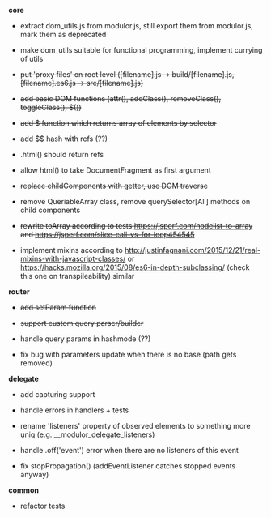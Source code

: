 **core**

* extract dom_utils.js from modulor.js, still export them from modulor.js, mark them as deprecated

* make dom_utils suitable for functional programming, implement currying of utils 

* ~~put 'proxy files' on root level ([filename].js -> build/[filename].js, [filename].es6.js -> src/[filename].js)~~

* ~~add basic DOM functions (attr(), addClass(), removeClass(), toggleClass(), $())~~

* ~~add $ function which returns array of elements by selector~~

* add $$ hash with refs (??)

* .html() should return refs

* allow html() to take DocumentFragment as first argument

* ~~replace childComponents with getter, use DOM traverse~~

* remove QueriableArray class, remove querySelector[All] methods on child components

* ~~rewrite toArray according to tests https://jsperf.com/nodelist-to-array and https://jsperf.com/slice-call-vs-for-loop454545~~

* implement mixins according to http://justinfagnani.com/2015/12/21/real-mixins-with-javascript-classes/ or https://hacks.mozilla.org/2015/08/es6-in-depth-subclassing/ (check this one on transpileability) similar

**router**

* ~~add setParam function~~

* ~~support custom query parser/builder~~

* handle query params in hashmode (??)

* fix bug with parameters update when there is no base (path gets removed)


**delegate**

* add capturing support

* handle errors in handlers + tests

* rename 'listeners' property of observed elements to something more uniq (e.g. __modulor_delegate_listeners)

* handle .off('event') error when there are no listeners of this event

* fix stopPropagation() (addEventListener catches stopped events anyway)

**common**

* refactor tests
